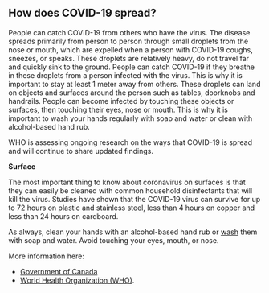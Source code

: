 ## How does COVID-19 spread?

People can catch COVID-19 from others who have the virus. The disease spreads primarily from person to person through small droplets from the nose or mouth, which are expelled when a person with COVID-19 coughs, sneezes, or speaks. These droplets are relatively heavy, do not travel far and quickly sink to the ground. People can catch COVID-19 if they breathe in these droplets from a person infected with the virus.  This is why it is important to stay at least 1 meter away from others. These droplets can land on objects and surfaces around the person such as tables, doorknobs and handrails.  People can become infected by touching these objects or surfaces, then touching their eyes, nose or mouth.  This is why it is important to wash your hands regularly with soap and water or clean with alcohol-based hand rub.

WHO is assessing ongoing research on the ways that COVID-19 is spread and will continue to share updated findings.

**Surface**

The most important thing to know about coronavirus on surfaces is that they can easily be cleaned with common household disinfectants that will kill the virus. Studies have shown that the COVID-19 virus can survive for up to 72 hours on plastic and stainless steel, less than 4 hours on copper and less than 24 hours on cardboard.

As always, clean your hands with an alcohol-based hand rub or [wash](https://www.canada.ca/en/public-health/services/publications/diseases-conditions/reduce-spread-covid-19-wash-your-hands.html) them with soap and water. Avoid touching your eyes, mouth, or nose.

More information here:

- [Government of Canada](https://www.canada.ca/en/public-health/services/diseases/2019-novel-coronavirus-infection/prevention-risks.html)
- [World Health Organization (WHO)](https://www.who.int/emergencies/diseases/novel-coronavirus-2019/question-and-answers-hub/q-a-detail/q-a-coronaviruses#).
